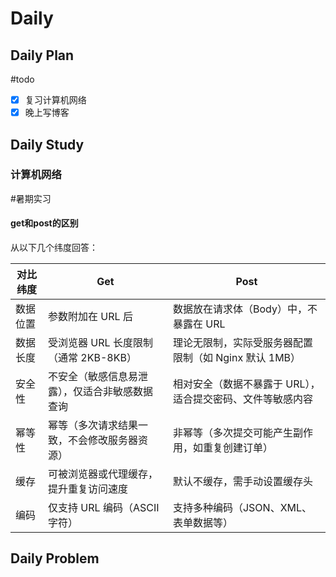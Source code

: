 # Daily
## Daily Plan
#todo
- [x] 复习计算机网络
- [x] 晚上写博客
## Daily Study
### 计算机网络
#暑期实习 

#### get和post的区别
从以下几个纬度回答：

| 对比纬度 | Get                       | Post                             |
| ---- | ------------------------- | -------------------------------- |
| 数据位置 | 参数附加在 URL 后               | 数据放在请求体（Body）中，不暴露在 URL          |
| 数据长度 | 受浏览器 URL 长度限制（通常 2KB-8KB） | 理论无限制，实际受服务器配置限制（如 Nginx 默认 1MB） |
| 安全性  | 不安全（敏感信息易泄露），仅适合非敏感数据查询   | 相对安全（数据不暴露于 URL），适合提交密码、文件等敏感内容  |
| 幂等性  | 幂等（多次请求结果一致，不会修改服务器资源）    | 非幂等（多次提交可能产生副作用，如重复创建订单）         |
| 缓存   | 可被浏览器或代理缓存，提升重复访问速度       | 默认不缓存，需手动设置缓存头                   |
| 编码   | 仅支持 URL 编码（ASCII 字符）      | 支持多种编码（JSON、XML、表单数据等）           |

## Daily Problem